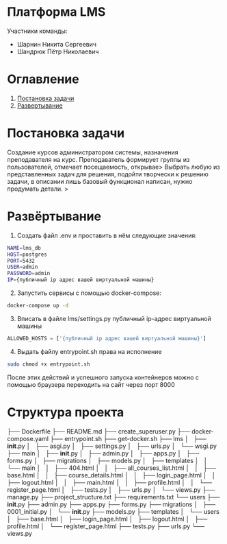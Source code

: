# Платформа LMS
Участники команды:
- Шарнин Никита Сергеевич
- Шандрюк Пётр Николаевич

# Оглавление
1. [Постановка задачи](#постановка-задачи)
2. [Развертывание](#развертывание)

# Постановка задачи

Создание курсов администратором системы, назначения преподавателя на курс. Преподаватель формирует группы из пользователей, отмечает посещаемость, открывае>
Выбрать любую из представленных задач для решения, подойти творчески к решению задачи, в описании лишь базовый функционал написан, нужно продумать детали. >
# Развёртывание

1) Создать файл .env и проставить в нём следующие значения:
```bash
NAME=lms_db
HOST=postgres
PORT=5432
USER=admin
PASSWORD=admin
IP={публичный ip адрес вашей виртуальной машины}
```
2) Запустить сервисы с помощью docker-compose:
```bash
docker-compose up -d
```

3) Вписать в файле lms/settings.py публичный ip-адрес виртуальной машины
```py
ALLOWED_HOSTS = ['{публичный ip адрес вашей виртуальной машины}']
```

4) Выдать файлу entrypoint.sh права на исполнение
```bash
sudo chmod +x entrypoint.sh
```

После этих действий и успешного запуска контейнеров можно с помощью браузера переходить на сайт через порт 8000

# Структура проекта

├── Dockerfile
├── README.md
├── create_superuser.py
├── docker-compose.yaml
├── entrypoint.sh
├── get-docker.sh
├── lms
│   ├── __init__.py
│   ├── asgi.py
│   ├── settings.py
│   ├── urls.py
│   └── wsgi.py
├── main
│   ├── __init__.py
│   ├── admin.py
│   ├── apps.py
│   ├── forms.py
│   ├── migrations
│   ├── models.py
│   ├── templates
│   │   └── main
│   │       ├── 404.html
│   │       ├── all_courses_list.html
│   │       ├── base.html
│   │       ├── course_details.html
│   │       ├── login_page.html
│   │       ├── logout.html
│   │       ├── main.html
│   │       ├── profile.html
│   │       └── register_page.html
│   ├── tests.py
│   ├── urls.py
│   └── views.py
├── manage.py
├── project_structure.txt
├── requirements.txt
└── users
    ├── __init__.py
    ├── admin.py
    ├── apps.py
    ├── forms.py
    ├── migrations
    │   ├── 0001_initial.py
    │   └── __init__.py
    ├── models.py
    ├── templates
    │   └── users
    │       ├── base.html
    │       ├── login_page.html
    │       ├── logout.html
    │       ├── profile.html
    │       └── register_page.html
    ├── tests.py
    ├── urls.py
    └── views.py
```
